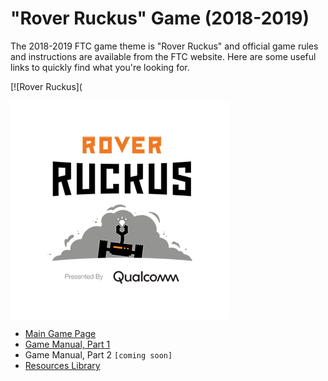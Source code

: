 # "Rover Ruckus" Game (2018-2019)

The 2018-2019 FTC game theme is "Rover Ruckus" and official game rules and instructions are available from the FTC
website.  Here are some useful links to quickly find what you're looking for.

[![Rover Ruckus](

<a href="https://youtu.be/EdhFVOQlbrk">
    <img src="../images/FIRST-RoverRuckus-350.png" alt="Team 4284" align="center"/>
</a>

* [Main Game Page](https://www.firstinspires.org/robotics/ftc/game-and-season)
* [Game Manual, Part
  1](https://www.firstinspires.org/sites/default/files/uploads/resource_library/ftc/2018-2019/game-manual-part-1.pdf)
* Game Manual, Part 2 ``[coming soon]``
* [Resources Library](https://www.firstinspires.org/resource-library/ftc/team-management-resources)

